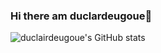### Hi there am duclardeugoue👋

![duclairdeugoue's GitHub stats](https://github-readme-stats.vercel.app/api?username=duclairdeugoue&show_icons=true&theme=radical)



